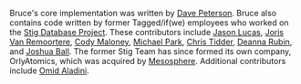 Bruce's core implementation was written by
[Dave Peterson](https://github.com/dspeterson).  Bruce also contains code
written by former Tagged/if(we) employees who worked on the
[Stig Database Project](http://www.stigdb.org/).  These contributors include
[Jason Lucas](https://github.com/jasonl9000),
[Joris Van Remoortere](https://github.com/jmlvanre),
[Cody Maloney](https://github.com/cmaloney),
[Michael Park](https://github.com/mpark),
[Chris Tidder](https://github.com/ctidder),
[Deanna Rubin](https://github.com/dr4b), and
[Joshua Ball](https://github.com/sciolizer).
The former Stig Team has since formed its own company, OrlyAtomics, which was
acquired by [Mesosphere](https://mesosphere.com).  Additional contributors
include [Omid Aladini](https://github.com/omidaladini).
